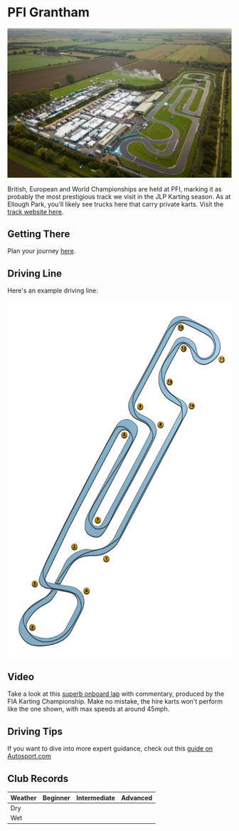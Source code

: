 # PFI Grantham

![Aerial View](images/PFI-AerialView.jpg)

British, European and World Championships are held at PFI, marking it as probably the most prestigious track we visit in the JLP Karting season. As at Ellough Park, you'll likely see trucks here that carry private karts. Visit the [track website here](https://www.kartpfi.com/).

## Getting There

Plan your journey [here](https://www.google.com/maps/place/PF+International+Kart+Circuit/@53.037177,-0.6640537,15.25z/data=!4m9!1m2!2m1!1spfi+grantham!3m5!1s0x4878362d729a50f1:0x738a765849950a00!8m2!3d53.038887!4d-0.6599833!15sCgxwZmkgZ3JhbnRoYW1aDiIMcGZpIGdyYW50aGFtkgENZ29fa2FydF90cmFja5oBJENoZERTVWhOTUc5blMwVkpRMEZuU1VSeGEzSlFTV2huUlJBQg).

## Driving Line

Here's an example driving line:

![Driving Line](images/PFI-DrivingLine.png)

## Video

Take a look at this [superb onboard lap](https://www.youtube.com/watch?v=lnAe_t2_m74) with commentary, produced by the FIA Karting Championship. Make no mistake, the hire karts won't perform like the one shown, with max speeds at around 45mph.

## Driving Tips

If you want to dive into more expert guidance, check out this [guide on Autosport.com](https://www.autosport.com/national/news/promoted-the-secrets-to-pf-international-5320513/5320513/)

## Club Records

| Weather | Beginner | Intermediate | Advanced |
|---      |---       |---           |---       |
| Dry     |  |  |  |
| Wet     |          |              |          |
